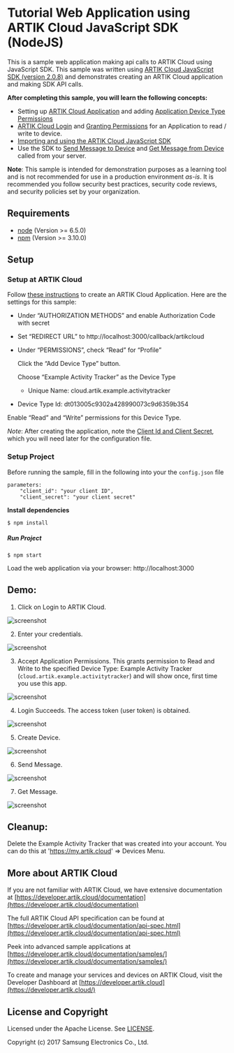 # Tutorial Web Application using ARTIK Cloud JavaScript SDK (NodeJS) 

This is a sample web application making api calls to ARTIK Cloud using JavaScript SDK.   This sample was written using [ARTIK Cloud JavaScript SDK (version 2.0.8)](https://github.com/artikcloud/artikcloud-js) and demonstrates creating an ARTIK Cloud application and making SDK API calls.

**After completing this sample, you will learn the following concepts:**

- Setting up <u>ARTIK Cloud Application</u> and adding <u>Application Device Type Permissions</u>
- <u>ARTIK Cloud Login</u> and <u>Granting Permissions</u> for an Application to read / write to device.
- <u>Importing and using the ARTIK Cloud JavaScript SDK</u> 
- Use the SDK to <u>Send Message to Device</u> and <u>Get Message from Device</u> called from your server.

**Note**:  This sample is intended for demonstration purposes as a learning tool and is not recommended for use in a production environment *as-is*.  It is recommended you follow security best practices, security code reviews, and security policies set by your organization.

## Requirements

- [node](https://nodejs.org/en/download/)  (Version >= 6.5.0)
- [npm](https://www.npmjs.com/get-npm) (Version >= 3.10.0)

## Setup

### Setup at ARTIK Cloud

Follow [these instructions](https://developer.artik.cloud/documentation/tools/web-tools.html#creating-an-application) to create an ARTIK Cloud Application.  Here are the settings for this sample: 

-  Under “AUTHORIZATION METHODS” and enable Authorization Code with secret

- Set “REDIRECT URL” to http://localhost:3000/callback/artikcloud 

- Under “PERMISSIONS”, check “Read” for “Profile”

   Click the “Add Device Type” button. 

   Choose “Example Activity Tracker” as the Device Type

   - Unique Name: cloud.artik.example.activitytracker 

-    Device Type Id: dt013005c9302a428990073c9d6359b354

   Enable “Read” and “Write” permissions for this Device Type.


*Note*: After creating the application, note the [Client Id and Client Secret](https://developer.artik.cloud/documentation/tools/web-tools.html#how-to-find-your-application-id), which you will need later for the configuration file.


### Setup Project

Before running the sample, fill in the following into your the `config.json` file 

```
parameters:
    "client_id": "your client ID",
    "client_secret": "your client secret"
```

**Install dependencies**

 ```
$ npm install
 ```

##### Run Project

```
$ npm start
```

Load the web application via your browser:   http://localhost:3000

## Demo:

1. Click on Login to ARTIK Cloud.

![screenshot](./screenshots/node_sample_image_1.png)

2. Enter your credentials.

![screenshot](./screenshots/node_sample_image_2.png)

3. Accept Application Permissions.  This grants permission to Read and Write to the specified Device Type: Example Activity Tracker (`cloud.artik.example.activitytracker`) and will show once, first time you use this app.

![screenshot](./screenshots/node_sample_image_3.png)

4. Login Succeeds.   The access token (user token) is obtained.

![screenshot](./screenshots/node_sample_image_4.png)

5. Create Device.

![screenshot](./screenshots/node_sample_image_5.png)

6. Send Message.

![screenshot](./screenshots/node_sample_image_6.png)

7. Get Message.

![screenshot](./screenshots/node_sample_image_7.png)


## Cleanup:

Delete the Example Activity Tracker <Number> that was created into your account.  You can do this at 'https://my.artik.cloud' => Devices Menu.


## More about ARTIK Cloud

If you are not familiar with ARTIK Cloud, we have extensive documentation at [https://developer.artik.cloud/documentation](https://developer.artik.cloud/documentation)

The full ARTIK Cloud API specification can be found at [https://developer.artik.cloud/documentation/api-spec.html](https://developer.artik.cloud/documentation/api-spec.html)

Peek into advanced sample applications at [https://developer.artik.cloud/documentation/samples/](https://developer.artik.cloud/documentation/samples/)

To create and manage your services and devices on ARTIK Cloud, visit the Developer Dashboard at [https://developer.artik.cloud](https://developer.artik.cloud/)

## License and Copyright

Licensed under the Apache License. See [LICENSE](./LICENSE.md).

Copyright (c) 2017 Samsung Electronics Co., Ltd.



